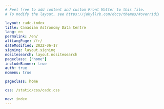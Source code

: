 ```yaml
---
# Feel free to add content and custom Front Matter to this file.
# To modify the layout, see https://jekyllrb.com/docs/themes/#overriding-theme-defaults

layout: cadc-index
title: Canadian Astronomy Data Centre
lang: en
permalink: /en/
altLangPage: /fr/
dateModified: 2022-06-17
signing: layout.signing
nositesearch: layout.nositesearch
pageclass: ["home"]
includeBanner: true
auth: true
nomenu: true

pageclass: home

css: /static/css/cadc.css

nav: index
---
```


